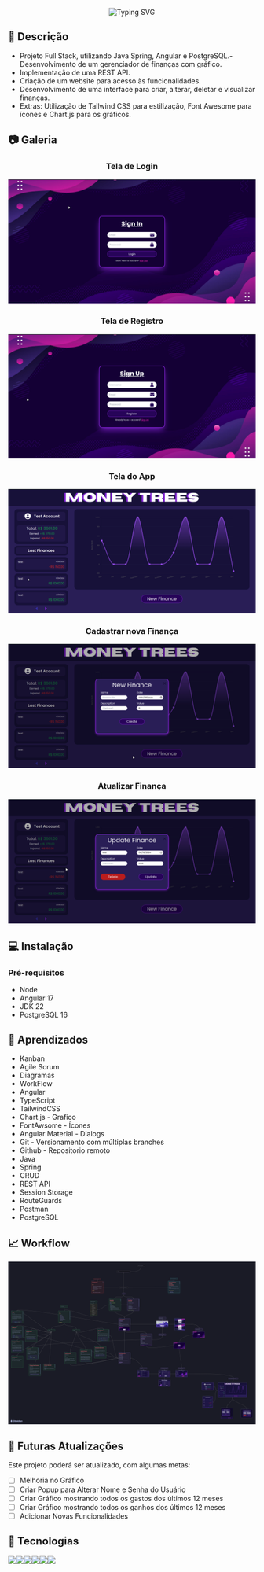 <p align="center"
<a href="https://git.io/typing-svg"><img src="https://readme-typing-svg.herokuapp.com?font=Jetbrains+Mono&weight=600&size=26&pause=1000&color=FFFFFF&center=true&vCenter=true&random=false&width=550&height=125&lines=Finance+Manager" alt="Typing SVG" /></a>
</p> 

## 📖 Descrição
- Projeto Full Stack, utilizando Java Spring, Angular e PostgreSQL.- Desenvolvimento de um gerenciador de finanças com gráfico.
- Implementação de uma REST API.
- Criação de um website para acesso às funcionalidades.
- Desenvolvimento de uma interface para criar, alterar, deletar e visualizar finanças.
- Extras: Utilização de Tailwind CSS para estilização, Font        Awesome para ícones e Chart.js para os gráficos.

## 📷 Galeria


### <p align="center">Tela de Login</p>

![alt text](images/login.png)

### <p align="center">Tela de Registro</p>

![alt text](images/register.png)

### <p align="center">Tela do App</p>

![alt text](images/app.png)

### <p align="center">Cadastrar nova Finança</p>

![alt text](images/newfinance.png)

### <p align="center">Atualizar Finança</p>

![alt text](images/updatefinance.png)

## 💻 Instalação

### Pré-requisitos
- Node
- Angular 17
- JDK 22
- PostgreSQL 16


## 📝 Aprendizados

- Kanban
- Agile Scrum 
- Diagramas 
- WorkFlow
- Angular
- TypeScript
- TailwindCSS 
- Chart.js - Grafico
- FontAwsome - Ícones
- Angular Material - Dialogs
- Git - Versionamento com múltiplas branches
- Github - Repositorio remoto
- Java
- Spring
- CRUD
- REST API 
- Session Storage
- RouteGuards
- Postman 
- PostgreSQL

## 📈 Workflow
![alt text](images/WorkFlow.png)

## 🚀 Futuras Atualizações

Este projeto poderá ser atualizado, com algumas metas:

- [ ] Melhoria no Gráfico
- [ ] Criar Popup para Alterar Nome e Senha do Usuário
- [ ] Criar Gráfico mostrando todos os gastos dos últimos 12 meses
- [ ] Criar Gráfico mostrando todos os ganhos dos últimos 12 meses
- [ ] Adicionar Novas Funcionalidades

## 🤖 Tecnologias
<img src="https://img.shields.io/badge/Angular-DD0031?style=for-the-badge&logo=angular&logoColor=white"><img src="https://img.shields.io/badge/Spring-6DB33F?style=for-the-badge&logo=spring&logoColor=white"><img src="https://img.shields.io/badge/PostgreSQL-316192?style=for-the-badge&logo=postgresql&logoColor=white"><img src="https://img.shields.io/badge/TypeScript-007ACC?style=for-the-badge&logo=typescript&logoColor=white"><img src="https://img.shields.io/badge/Java-ED8B00?style=for-the-badge&logo=openjdk&logoColor=white"><img src="https://img.shields.io/badge/Tailwind_CSS-38B2AC?style=for-the-badge&logo=tailwind-css&logoColor=white">